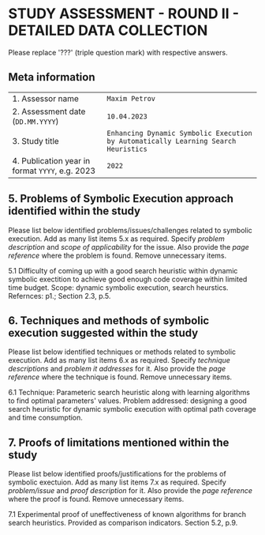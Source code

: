 # STUDY ASSESSMENT - ROUND II - DETAILED DATA COLLECTION

Please replace '???' (triple question mark) with respective answers. 

## Meta information

|                                                  |     |
| ---                                              | --- |
| 1. Assessor name                                 | `Maxim Petrov` |
| 2. Assessment date (`DD.MM.YYYY`)                | `10.04.2023` | 
| 3. Study title                                   | `Enhancing Dynamic Symbolic Execution by Automatically Learning Search Heuristics` |
| 4. Publication year in format `YYYY`, e.g. 2023  | `2022` |
  
## 5. Problems of Symbolic Execution approach identified within the study

Please list below identified problems/issues/challenges related to symbolic execution.
Add as many list items 5.x as required. Specify _problem description_ and _scope of applicability_ for the issue.
Also provide the _page reference_ where the problem is found.
Remove unnecessary items.
  
5.1 Difficulty of coming up with a good search heuristic within dynamic symbolic exectition to achieve good enough code coverage within limited time budget.
Scope: dynamic symbolic execution, search heurstics. Refernces: p1.; Section 2.3, p.5.

## 6. Techniques and methods of symbolic execution suggested within the study

Please list below identified techniques or methods related to symbolic execution.
Add as many list items 6.x as required. Specify _technique descriptions_ and _problem it addresses_ for it.
Also provide the _page reference_ where the technique is found.
Remove unnecessary items.
  
6.1 Technique: Parameteric search heuristic along with learning algorithms to find optimal parameters' values. Problem addressed: designing a good search heuristic for dynamic symbolic execution with optimal path coverage and time consumption.

## 7. Proofs of limitations mentioned within the study

Please list below identified proofs/justifications for the problems of symbolic exectuion.
Add as many list items 7.x as required. Specify _problem/issue_ and _proof description_ for it.
Also provide the _page reference_ where the proof is found.
Remove unnecessary items.
  
7.1 Experimental proof of uneffectiveness of known algorithms for branch search heuristics. Provided as comparison indicators. Section 5.2, p.9. 
